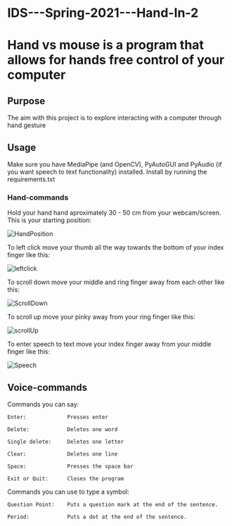 # IDS---Spring-2021---Hand-In-2
# Hand vs mouse is a program that allows for hands free control of your computer 

## Purpose
The aim with this project is to explore interacting with a computer through hand gesture

## Usage
Make sure you have MediaPipe (and OpenCV), PyAutoGUI and PyAudio (if you want speech to text functionality) installed. 
Install by running the requirements.txt

### Hand-commands
Hold your hand hand aproximately 30 - 50 cm from your webcam/screen. This is your starting position: 

![HandPosition](https://user-images.githubusercontent.com/70689092/115688165-2e5b0300-a35b-11eb-84f7-e81afb2f3934.jpg)

To left click move your thumb all the way towards the bottom of your index finger like this: 

![leftclick](https://user-images.githubusercontent.com/70689092/115690521-6a8f6300-a35d-11eb-8e7d-b48e58281b25.gif)

To scroll down move your middle and ring finger away from each other like this: 

![ScrollDown](https://user-images.githubusercontent.com/70689092/115692062-ed64ed80-a35e-11eb-9702-8e203801de8e.gif)

To scroll up move your pinky away from your ring finger like this:

![scrollUp](https://user-images.githubusercontent.com/70689092/115692164-05d50800-a35f-11eb-896e-e2cbec6a5a09.gif)

To enter speech to text move your index finger away from your middle finger like this: 

![Speech](https://user-images.githubusercontent.com/70689092/115692333-2d2bd500-a35f-11eb-81ed-e3775c836bd4.gif)

## Voice-commands
Commands you can say:
               
    Enter:             Presses enter

    Delete:            Deletes one word

    Single delete:     Deletes one letter

    Clear:             Deletes one line

    Space:             Presses the space bar

    Exit or Quit:      Closes the program

Commands you can use to type a symbol:
                
    Question Point:    Puts a question mark at the end of the sentence.

    Period:            Puts a dot at the end of the sentence.
